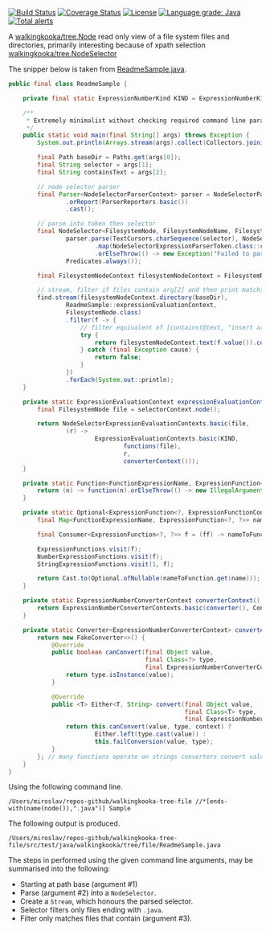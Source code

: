 [![Build Status](https://github.com/mP1/walkingkooka-tree-file/actions/workflows/build.yaml/badge.svg)](https://github.com/mP1/walkingkooka-tree-file/actions/workflows/build.yaml/badge.svg)
[![Coverage Status](https://coveralls.io/repos/github/mP1/walkingkooka-tree-file/badge.svg?branch=master)](https://coveralls.io/github/mP1/walkingkooka-tree-file?branch=master)
[![License](https://img.shields.io/badge/License-Apache%202.0-blue.svg)](https://opensource.org/licenses/Apache-2.0)
[![Language grade: Java](https://img.shields.io/lgtm/grade/java/g/mP1/walkingkooka-tree-file.svg?logo=lgtm&logoWidth=18)](https://lgtm.com/projects/g/mP1/walkingkooka-tree-file/context:java)
[![Total alerts](https://img.shields.io/lgtm/alerts/g/mP1/walkingkooka-tree-file.svg?logo=lgtm&logoWidth=18)](https://lgtm.com/projects/g/mP1/walkingkooka-tree-file/alerts/)



A [walkingkooka/tree.Node](https://github.com/mP1/walkingkooka/blob/master/Node.md) read only view of a file system files and directories, primarily interesting because of xpath selection [walkingkooka/tree.NodeSelector](https://github.com/mP1/walkingkooka/blob/master/src/main/java/walkingkooka/tree/select/NodeSelector.java)

The snipper below is taken from [ReadmeSample.java](https://github.com/mP1/walkingkooka-tree-file/tree/master/src/test/java/walkingkooka/tree/file/ReadmeSample.java).

```java
public final class ReadmeSample {

    private final static ExpressionNumberKind KIND = ExpressionNumberKind.DEFAULT;

    /**
     * Extremely minimalist without checking required command line params are available, and other basics.
     */
    public static void main(final String[] args) throws Exception {
        System.out.println(Arrays.stream(args).collect(Collectors.joining(" ", "Command line args:\n", "\n")));

        final Path baseDir = Paths.get(args[0]);
        final String selector = args[1];
        final String containsText = args[2];

        // node selector parser
        final Parser<NodeSelectorParserContext> parser = NodeSelectorParsers.expression()
                .orReport(ParserReporters.basic())
                .cast();

        // parse into token then selector
        final NodeSelector<FilesystemNode, FilesystemNodeName, FilesystemNodeAttributeName, String> find = FilesystemNode.nodeSelectorExpressionParserToken(
                parser.parse(TextCursors.charSequence(selector), NodeSelectorParserContexts.basic(ExpressionNumberContexts.basic(KIND, MathContext.DECIMAL32)))
                        .map(NodeSelectorExpressionParserToken.class::cast)
                        .orElseThrow(() -> new Exception("Failed to parse selector")),
                Predicates.always());

        final FilesystemNodeContext filesystemNodeContext = FilesystemNodeContexts.basic(baseDir);

        // stream, filter if files contain arg[2] and then print matching files.
        find.stream(filesystemNodeContext.directory(baseDir),
                ReadmeSample::expressionEvaluationContext,
                FilesystemNode.class)
                .filter(f -> {
                    // filter equivalent of [contains(@text, "insert arg2 here"])
                    try {
                        return filesystemNodeContext.text(f.value()).contains(containsText);
                    } catch (final Exception cause) {
                        return false;
                    }
                })
                .forEach(System.out::println);
    }

    private static ExpressionEvaluationContext expressionEvaluationContext(final NodeSelectorContext<FilesystemNode, FilesystemNodeName, FilesystemNodeAttributeName, String> selectorContext) {
        final FilesystemNode file = selectorContext.node();

        return NodeSelectorExpressionEvaluationContexts.basic(file,
                (r) ->
                        ExpressionEvaluationContexts.basic(KIND,
                                functions(file),
                                r,
                                converterContext()));
    }

    private static Function<FunctionExpressionName, ExpressionFunction<?, ExpressionFunctionContext>> functions(final FilesystemNode file) {
        return (n) -> function(n).orElseThrow(() -> new IllegalArgumentException("Unknown function: " + n ));
    }

    private static Optional<ExpressionFunction<?, ExpressionFunctionContext>> function(final FunctionExpressionName name) {
        final Map<FunctionExpressionName, ExpressionFunction<?, ?>> nameToFunction = Maps.sorted();

        final Consumer<ExpressionFunction<?, ?>> f = (ff) -> nameToFunction.put(ff.name(), ff);

        ExpressionFunctions.visit(f);
        NumberExpressionFunctions.visit(f);
        StringExpressionFunctions.visit(1, f);

        return Cast.to(Optional.ofNullable(nameToFunction.get(name)));
    }

    private static ExpressionNumberConverterContext converterContext() {
        return ExpressionNumberConverterContexts.basic(converter(), ConverterContexts.fake(), KIND);
    }

    private static Converter<ExpressionNumberConverterContext> converter() {
        return new FakeConverter<>() {
            @Override
            public boolean canConvert(final Object value,
                                      final Class<?> type,
                                      final ExpressionNumberConverterContext context) {
                return type.isInstance(value);
            }

            @Override
            public <T> Either<T, String> convert(final Object value,
                                                 final Class<T> type,
                                                 final ExpressionNumberConverterContext context) {
                return this.canConvert(value, type, context) ?
                        Either.left(type.cast(value)) :
                        this.failConversion(value, type);
            }
        }; // many functions operate on strings converters convert values to strings.
    }
}
```

Using the following command line.
```
/Users/miroslav/repos-github/walkingkooka-tree-file //*[ends-with(name(node()),".java")] Sample
```

The following output is produced.
```text
/Users/miroslav/repos-github/walkingkooka-tree-file/src/test/java/walkingkooka/tree/file/ReadmeSample.java
```

The steps in performed using the given command line arguments, may be summarised into the following:

- Starting at path base (argument #1)
- Parse (argument #2) into a `NodeSelector`.
- Create a `Stream`, which honours the parsed selector.
- Selector filters only files ending with `.java`.
- Filter only matches files that contain (argument #3).
